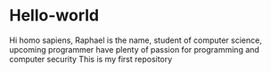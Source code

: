 # Hello-world
Hi homo sapiens,
Raphael is the name, student of computer science, upcoming programmer
have plenty of passion for programming and computer security
This is my first repository

